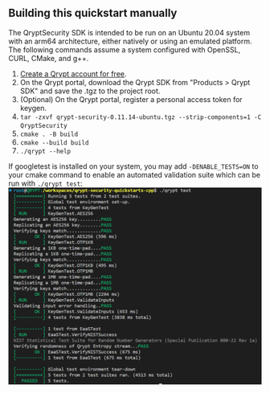 ## Building this quickstart manually
The QryptSecurity SDK is intended to be run on an Ubuntu 20.04 system with an arm64 architecture, either natively or using an emulated platform. The following commands assume a system configured with OpenSSL, CURL, CMake, and g++.

1. [Create a Qrypt account for free](https://portal.qrypt.com/register).
1. On the Qrypt portal, download the Qrypt SDK from "Products > Qrypt SDK" and save the .tgz to the project root.
1. (Optional) On the Qrypt portal, register a personal access token for keygen.
1. `tar -zxvf qrypt-security-0.11.14-ubuntu.tgz --strip-components=1 -C QryptSecurity`
1. `cmake . -B build`
1. `cmake --build build`
1. `./qrypt --help`

If googletest is installed on your system, you may add `-DENABLE_TESTS=ON` to your cmake command to enable an automated
validation suite which can be run with `./qrypt test`:
![test example](res/rest_run.png)